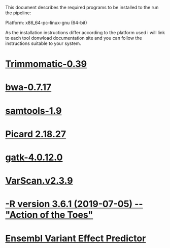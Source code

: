 This document describes the required programs to be installed to the run the pipeline:

Platform: x86_64-pc-linux-gnu (64-bit)

As the installation instructions differ according to the platform used i will link to each tool donwload documentation site and you can
follow the instructions suitable to your system.

# [Trimmomatic-0.39](http://www.usadellab.org/cms/?page=trimmomatic)

# [bwa-0.7.17](http://bio-bwa.sourceforge.net/bwa.shtml)

# [samtools-1.9](http://www.htslib.org/doc/)

# [Picard 2.18.27](https://broadinstitute.github.io/picard/)

# [gatk-4.0.12.0](https://github.com/broadinstitute/gatk/releases)

# [VarScan.v2.3.9](http://varscan.sourceforge.net/)

# [-R version 3.6.1 (2019-07-05) -- "Action of the Toes"](https://cran.r-project.org/bin/windows/base/)

# [Ensembl Variant Effect Predictor](https://www.ensembl.org/info/docs/tools/vep/index.html)
